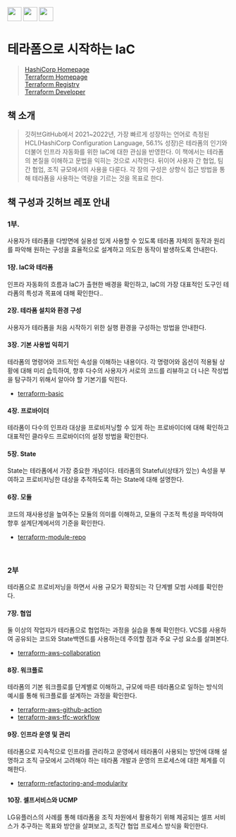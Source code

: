 <img height="32" width="32" src="https://cdn.jsdelivr.net/npm/simple-icons@v8/icons/terraform.svg" /> <img height="32" width="32" src="https://freesvg.org/img/Infinity-Symbol.png" /> <img height="32" width="32" src="https://img.icons8.com/external-smashingstocks-mixed-smashing-stocks/256/external-Code-database-and-data-technology-smashingstocks-mixed-smashing-stocks.png" />

# 테라폼으로 시작하는 IaC

> [HashiCorp Homepage](https://www.hashicorp.com/)  
> [Terraform Homepage](https://www.terraform.io/)  
> [Terraform Registry](https://registry.terraform.io/)  
> [Terraform Developer](https://developer.hashicorp.com/terraform)

## 책 소개

> 깃허브GitHub에서 2021~2022년, 가장 빠르게 성장하는 언어로 측정된 HCL(HashiCorp Configuration Language, 56.1% 성장)은 테라폼의 인기와 더불어 인프라 자동화를 위한 IaC에 대한 관심을 반영한다. 이 책에서는 테라폼의 본질을 이해하고 문법을 익히는 것으로 시작한다. 뒤이어 사용자 간 협업, 팀 간 협업, 조직 규모에서의 사용을 다룬다. 각 장의 구성은 상향식 접근 방법을 통해 테라폼을 사용하는 역량을 기르는 것을 목표로 한다.

## 책 구성과 깃허브 레포 안내

### 1부.

사용자가 테라폼을 다방면에 실용성 있게 사용할 수 있도록 테라폼 자체의 동작과 원리를 파악해 원하는 구성을 효율적으로 설계하고 의도한 동작이 발생하도록 안내한다. 

#### 1장. IaC와 테라폼

인프라 자동화의 흐름과 IaC가 출현한 배경을 확인하고, IaC의 가장 대표적인 도구인 테라폼의 특성과 목표에 대해 확인한다..

#### 2장. 테라폼 설치와 환경 구성

사용자가 테라폼을 처음 시작하기 위한 실행 환경을 구성하는  방법을 안내한다.

#### 3장. 기본 사용법 익히기

테라폼의 명령어와 코드적인 속성을 이해하는 내용이다. 각 명령어와 옵션이 적용될 상황에 대해 미리 습득하여, 향후 다수의 사용자가 서로의 코드를 리뷰하고 더 나은 작성법을 탐구하기 위해서 알아야 할 기본기를 익힌다.

- [terraform-basic](https://github.com/terraform101/terraform-basic)

#### 4장. 프로바이더

테라폼이 다수의 인프라 대상을 프로비저닝할 수 있게 하는 프로바이더에 대해 확인하고 대표적인 클라우드 프로바이더의 설정 방법을 확인한다.

#### 5장. State

State는 테라폼에서 가장 중요한 개념이다. 테라폼의 Stateful(상태가 있는) 속성을 부여하고 프로비저닝한 대상을 추적하도록 하는 State에 대해 설명한다.

#### 6장. 모듈

코드의 재사용성을 높여주는 모듈의 의미를 이해하고, 모듈의 구조적 특성을 파악하여 향후 설계단계에서의 기준을 확인한다.

- [terraform-module-repo](https://github.com/terraform101/terraform-module-repo)

<br>

### 2부

테라폼으로 프로비저닝을 하면서 사용 규모가 확장되는 각 단계별 모범 사례를 확인한다.

#### 7장. 협업

둘 이상의 작업자가 테라폼으로 협업하는 과정을 실습을 통해 확인한다. VCS를 사용하여 공유되는 코드와 State백엔드를 사용하는데 주의할 점과 주요 구성 요소를 살펴본다.

- [terraform-aws-collaboration](https://github.com/terraform101/terraform-aws-collaboration)

#### 8장. 워크플로

테라폼의 기본 워크플로를 단계별로 이해하고, 규모에 따른 테라폼으로 일하는 방식의 예시를 통해 워크플로를 설계하는 과정을 확인한다.

- [terraform-aws-github-action](https://github.com/terraform101/terraform-aws-github-action)
- [terraform-aws-tfc-workflow](https://github.com/terraform101/terraform-aws-tfc-workflow)

#### 9장. 인프라 운영 및 관리

테라폼으로 지속적으로 인프라를 관리하고 운영에서 테라폼이 사용되는 방안에 대해 설명하고 조직 규모에서 고려해야 하는 테라폼 개발과 운영의 프로세스에 대한 체계를 이해한다.

- [terraform-refactoring-and-modularity](https://github.com/terraform101/terraform-refactoring-and-modularity)

#### 10장. 셀프서비스와 UCMP

LG유플러스의 사례를 통해 테라폼을 조직 차원에서 활용하기 위해 제공되는 셀프 서비스가 추구하는 목표와 방안을 살펴보고, 조직간 협업 프로세스 방식을 확인한다.
